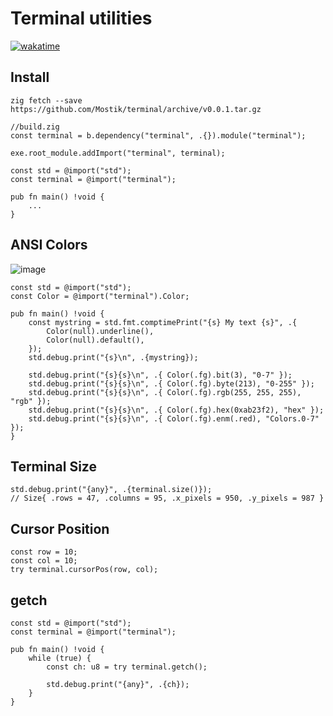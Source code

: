 # Terminal utilities
[![wakatime](https://wakatime.com/badge/user/c76fba5a-9e0d-4336-98f1-75633a3b8c09/project/018d8d57-b288-4728-8f2b-83edcd165172.svg)](https://wakatime.com/badge/user/c76fba5a-9e0d-4336-98f1-75633a3b8c09/project/018d8d57-b288-4728-8f2b-83edcd165172)

## Install
```
zig fetch --save https://github.com/Mostik/terminal/archive/v0.0.1.tar.gz
```
```zig
//build.zig
const terminal = b.dependency("terminal", .{}).module("terminal");

exe.root_module.addImport("terminal", terminal);

```
```zig
const std = @import("std");
const terminal = @import("terminal");

pub fn main() !void {
    ...
}
```
## ANSI Colors
![image](https://github.com/Mostik/terminal/assets/51542168/97cdda8c-390d-45a7-a5c4-eeea0233f4d4)
```zig
const std = @import("std");
const Color = @import("terminal").Color;

pub fn main() !void {
    const mystring = std.fmt.comptimePrint("{s} My text {s}", .{
        Color(null).underline(),
        Color(null).default(),
    });
    std.debug.print("{s}\n", .{mystring});

    std.debug.print("{s}{s}\n", .{ Color(.fg).bit(3), "0-7" });
    std.debug.print("{s}{s}\n", .{ Color(.fg).byte(213), "0-255" });
    std.debug.print("{s}{s}\n", .{ Color(.fg).rgb(255, 255, 255), "rgb" });
    std.debug.print("{s}{s}\n", .{ Color(.fg).hex(0xab23f2), "hex" });
    std.debug.print("{s}{s}\n", .{ Color(.fg).enm(.red), "Colors.0-7" });
}
```
## Terminal Size
```zig
std.debug.print("{any}", .{terminal.size()});
// Size{ .rows = 47, .columns = 95, .x_pixels = 950, .y_pixels = 987 }
```

## Cursor Position
```zig
const row = 10;
const col = 10;
try terminal.cursorPos(row, col);

```
## getch
```zig
const std = @import("std");
const terminal = @import("terminal");

pub fn main() !void {
    while (true) {
        const ch: u8 = try terminal.getch();

        std.debug.print("{any}", .{ch});
    }
}
```
